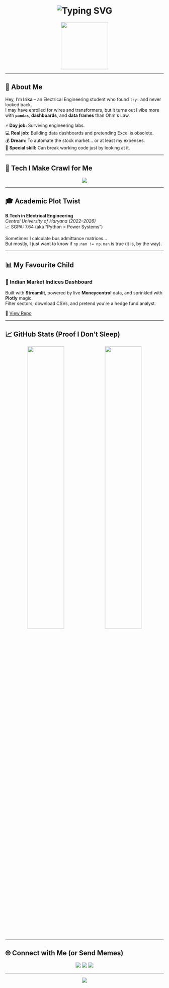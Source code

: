 <h1 align="center">
  <img src="https://readme-typing-svg.demolab.com?font=Fira+Code&weight=500&size=28&pause=1000&color=F76BC5&center=true&vCenter=true&width=700&lines=%E2%9C%A8+Hi%2C+I+am+Irika+%E2%9C%A8;I+accidentally+majored+in+wires...;...but+fell+in+love+with+code.;Python+%7C+Dashboards+%7C+Finance+Nerd" alt="Typing SVG" />
</h1>

<p align="center">
  <img src="https://media.giphy.com/media/du3J3cXyzhj75IOgvA/giphy.gif" width="150" />
</p>

---

## 👋 About Me

Hey, I’m **Irika** – an Electrical Engineering student who found `try:` and never looked back.  
I may have enrolled for wires and transformers, but it turns out I vibe more with **`pandas`**, **dashboards**, and **data frames** than Ohm's Law.

⚡ **Day job:** Surviving engineering labs.  
💻 **Real job:** Building data dashboards and pretending Excel is obsolete.  
💰 **Dream:** To automate the stock market... or at least my expenses.  
🎯 **Special skill:** Can break working code just by looking at it.

---

## 🧰 Tech I Make Crawl for Me

<p align="center">
  <img src="https://readme-typing-svg.demolab.com?font=Fira+Code&pause=3000&color=64F4AC&width=1000&lines=%F0%9F%90%8D+Python+++%F0%9F%A4%96+SQL+++%F0%9F%A4%A1+NumPy+++%F0%9F%93%88+Pandas+++%F0%9F%A7%A0+Scikit-Learn+++%F0%9F%A7%91%E2%80%8D%F0%9F%92%BB+TensorFlow+++%F0%9F%AA%9C+spaCy+++%F0%9F%93%9A+Tableau+++%F0%9F%93%A2+Streamlit+++%F0%9F%A7%91%E2%80%8D%F0%9F%94%A7+Git" />
</p>

---

## 🎓 Academic Plot Twist

**B.Tech in Electrical Engineering**  
*Central University of Haryana (2022–2026)*  
📈 SGPA: 7.64 (aka “Python > Power Systems”)

Sometimes I calculate bus admittance matrices...  
But mostly, I just want to know if `np.nan != np.nan` is true (it is, by the way).

---

## 📊 My Favourite Child

### 🧠 Indian Market Indices Dashboard  
Built with **Streamlit**, powered by live **Moneycontrol** data, and sprinkled with **Plotly** magic.  
Filter sectors, download CSVs, and pretend you're a hedge fund analyst.

🔗 [View Repo](https://github.com/irikaishani/Indian-Market-Indices-Dashboard)

---

## 📈 GitHub Stats (Proof I Don’t Sleep)

<p align="center">
  <img src="https://github-readme-stats.vercel.app/api?username=irikaishani&show_icons=true&theme=tokyonight&hide_title=true&hide_border=true" width="48%" />
  <img src="https://github-readme-streak-stats.herokuapp.com/?user=irikaishani&theme=tokyonight&hide_border=true" width="48%" />
</p>

---

## 🌐 Connect with Me (or Send Memes)

<p align="center">
  <a href="mailto:ishaniirika5@gmail.com"><img src="https://img.shields.io/badge/Gmail-D14836?style=for-the-badge&logo=gmail&logoColor=white" /></a>
  <a href="https://linkedin.com/in/iriki-ishani-828267307"><img src="https://img.shields.io/badge/LinkedIn-0A66C2?style=for-the-badge&logo=linkedin&logoColor=white" /></a>
  <a href="https://github.com/irikaishani"><img src="https://img.shields.io/badge/GitHub-121011?style=for-the-badge&logo=github&logoColor=white" /></a>
</p>

---

<p align="center">
  <img src="https://readme-typing-svg.demolab.com?font=Fira+Code&duration=4000&pause=500&color=F76BC5&center=true&vCenter=true&width=1000&lines=%F0%9F%92%96+Python+%7C+SQL+%7C+Pandas+%7C+NumPy+%7C+scikit-learn+%7C+TensorFlow+%7C+spaCy+%7C+Streamlit+%7C+Tableau+%7C+Git+%F0%9F%92%96" />
</p>
